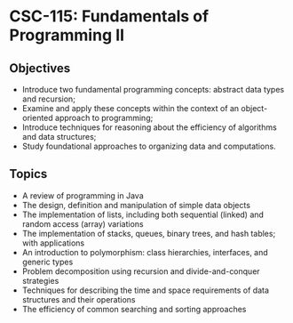 # CSC-115: Fundamentals of Programming II

## Objectives
- Introduce two fundamental programming concepts: abstract data types and recursion;
- Examine and apply these concepts within the context of an object-oriented approach to programming;
- Introduce techniques for reasoning about the efficiency of algorithms and data structures;
- Study foundational approaches to organizing data and computations.

## Topics
- A review of programming in Java
- The design, definition and manipulation of simple data objects
- The implementation of lists, including both sequential (linked) and random access (array) variations
- The implementation of stacks, queues, binary trees, and hash tables; with applications
- An introduction to polymorphism: class hierarchies, interfaces, and generic types
- Problem decomposition using recursion and divide-and-conquer strategies
- Techniques for describing the time and space requirements of data structures and their operations
- The efficiency of common searching and sorting approaches




